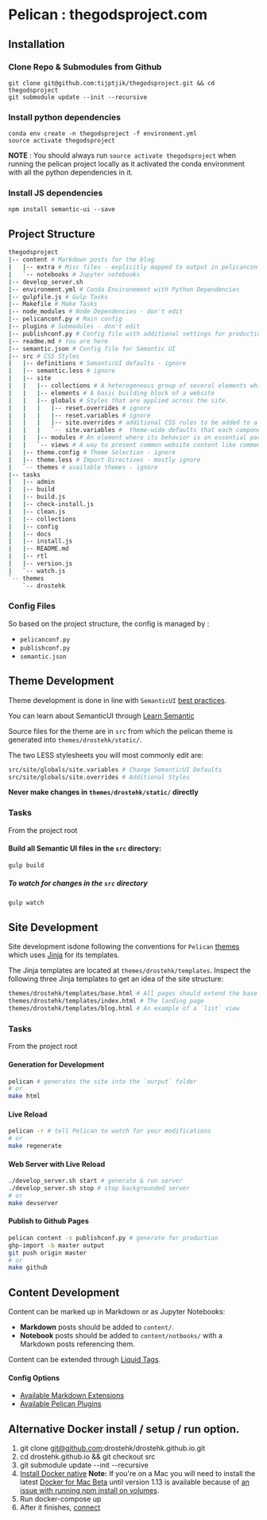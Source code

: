 # Pelican : thegodsproject.com

## Installation

### Clone Repo & Submodules from Github
```
git clone git@github.com:tijptjik/thegodsproject.git && cd thegodsproject
git submodule update --init --recursive
```

### Install python dependencies
```
conda env create -n thegodsproject -f environment.yml
source activate thegodsproject
```
**NOTE** : You should always run `source activate thegodsproject` when running the pelican project locally as it activated the conda environment with all the python dependencies in it.

### Install JS dependencies
```
npm install semantic-ui --save
```

## Project Structure

```bash
thegodsproject
|-- content # Markdown posts for the blog
|   |-- extra # Misc files - explicitly mapped to output in pelicanconf.py
|   `-- notebooks # Jupyter notebooks
|-- develop_server.sh
|-- environment.yml # Conda Environement with Python Dependencies
|-- gulpfile.js # Gulp Tasks
|-- Makefile # Make Tasks
|-- node_modules # Node Dependencies - don't edit
|-- pelicanconf.py # Main config
|-- plugins # Submodules - don't edit
|-- publishconf.py # Config file with additional settings for production
|-- readme.md # You are here
|-- semantic.json # Config file for Semantic UI
|-- src # CSS Styles
|   |-- definitions # SemanticUI defaults - ignore
|   |-- semantic.less # ignore
|   |-- site
|   |   |-- collections # A heterogeneous group of several elements which can usually be found together.
|   |   |-- elements # A basic building block of a website
|   |   |-- globals # Styles that are applied across the site.
|   |   |   |-- reset.overrides # ignore
|   |   |   |-- reset.variables # ignore
|   |   |   |-- site.overrides # additional CSS rules to be added to a definition for a theme.
|   |   |   `-- site.variables #  theme-wide defaults that each component can extend.
|   |   |-- modules # An element where its behavior is an essential part of its definition
|   |   `-- views # A way to present common website content like comments, activity feeds
|   |-- theme.config # Theme Selection - ignore
|   |-- theme.less # Import Directives - mostly ignore
|   `-- themes # available themes - ignore
|-- tasks
|   |-- admin
|   |-- build
|   |-- build.js
|   |-- check-install.js
|   |-- clean.js
|   |-- collections
|   |-- config
|   |-- docs
|   |-- install.js
|   |-- README.md
|   |-- rtl
|   |-- version.js
|   `-- watch.js
`-- themes
    `-- drostehk
```


### Config Files

So based on the project structure, the config is managed by :

* `pelicanconf.py`
* `publishconf.py`
* `semantic.json`


## Theme Development

Theme development is done in line with `SemanticUI` [best practices](http://semantic-ui.com/usage/theming.html).

You can learn about SemanticUI through [Learn Semantic](http://learnsemantic.com/)

Source files for the theme are in `src` from which the pelican theme is generated into `themes/drostehk/static/`.

The two LESS stylesheets you will most commonly edit are:

```bash
src/site/globals/site.variables # Change SemanticUI Defaults
src/site/globals/site.overrides # Additional Styles
```

**Never make changes in `themes/drostehk/static/` directly**

### Tasks

From the project root

#### Build all Semantic UI files in the `src` directory:

```bash
gulp build
```

##### To watch for changes in the `src` directory

```bash
gulp watch
```

## Site Development

Site development isdone following the conventions for `Pelican` [themes](http://docs.getpelican.com/en/3.6.3/themes.html) which uses [Jinja](http://jinja.pocoo.org/docs/dev/) for its templates.

The Jinja templates are located at `themes/drostehk/templates`. Inspect the following three Jinja templates to get an idea of the site structure:

```bash
themes/drostehk/templates/base.html # All pages should extend the base template
themes/drostehk/templates/index.html # The landing page
themes/drostehk/templates/blog.html # An example of a `list` view
```

### Tasks

From the project root

#### Generation for Development

```bash
pelican # generates the site into the `ourput` folder
# or
make html
```

#### Live Reload

```bash
pelican -r # tell Pelican to watch for your modifications
# or
make regenerate
```

#### Web Server with Live Reload

```bash
./develop_server.sh start # generate & run server
./develop_server.sh stop # stop backgrounded server
# or
make devserver
```

#### Publish to Github Pages

```bash
pelican content -s publishconf.py # generate for production
ghp-import -b master output
git push origin master
# or
make github
```


## Content Development

Content can be marked up in Markdown or as Jupyter Notebooks:

* **Markdown** posts should be added to `content/`.
* **Notebook** posts should be added to `content/notbooks/` with a Markdown posts referencing them.

Content can be extended through [Liquid Tags](https://github.com/getpelican/pelican-plugins/tree/master/liquid_tags#liquid-style-tags).


#### Config Options

* [Available Markdown Extensions](http://pythonhosted.org/Markdown/extensions/)
* [Available Pelican Plugins](https://github.com/getpelican/pelican-plugins#pelican-plugins)


## Alternative Docker install / setup / run option.

1. git clone git@github.com:drostehk/drostehk.github.io.git
2. cd drostehk.github.io && git checkout src
3. git submodule update --init --recursive
4. [Install Docker native](http://www.docker.com/products/overview) **Note:** If you're on a Mac you will need to install the latest [Docker for Mac Beta](https://docs.docker.com/docker-for-mac/) until version 1.13 is available because of [an issue with running npm install on volumes](https://forums.docker.com/t/npm-install-doesnt-complete-inside-docker-container/12640/24).
5. Run docker-compose up
6. After it finishes, [connect](http://localhost:8000)

